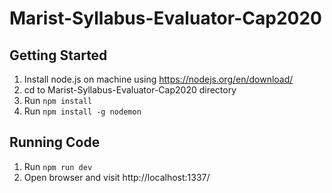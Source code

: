 # Marist-Syllabus-Evaluator-Cap2020

## Getting Started
1. Install node.js on machine using https://nodejs.org/en/download/
2. cd to Marist-Syllabus-Evaluator-Cap2020 directory
3. Run `npm install`
4. Run `npm install -g nodemon`

## Running Code
1. Run `npm run dev`
2. Open browser and visit http://localhost:1337/
